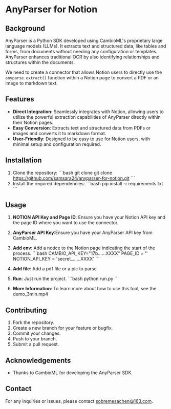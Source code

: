 
# AnyParser for Notion

## Background
AnyParser is a Python SDK developed using CambioML's proprietary large language models (LLMs). It extracts text and structured data, like tables and forms, from documents without needing any configuration or templates. AnyParser enhances traditional OCR by also identifying relationships and structures within the documents.

We need to create a connector that allows Notion users to directly use the `anyparse.extract()` function within a Notion page to convert a PDF or an image to markdown text.

## Features
- **Direct Integration**: Seamlessly integrates with Notion, allowing users to utilize the powerful extraction capabilities of AnyParser directly within their Notion pages.
- **Easy Conversion**: Extracts text and structured data from PDFs or images and converts it to markdown format.
- **User-Friendly**: Designed to be easy to use for Notion users, with minimal setup and configuration required.

## Installation
1. Clone the repository:
   \`\`\`bash
   git clone git clone https://github.com/samsara24/anyparser-for-notion.git
   \`\`\`
2. Install the required dependencies:
   \`\`\`bash
   pip install -r requirements.txt
   \`\`\`

## Usage
1. **NOTION API Key and Page ID**: Ensure you have your Notion API key and the page ID where you want to use the connector.
2. **AnyParser API Key**:Ensure you have your AnyParser API key from CambioML.
3. **Add env**: Add a notice to the Notion page indicating the start of the process.
   \`\`\`bash
   CAMBIO_API_KEY="17b……XXXX"
   PAGE_ID = ''
   NOTION_API_KEY = 'secret_……XXXX'
   \`\`\`
4. **Add file**: Add a pdf file or a pic to parse

5. **Run**: Just run the project.
   \`\`\`bash
   python run.py
   \`\`\`
6. **More Information**: To learn more about how to use this tool, see the demo_3min.mp4

## Contributing
1. Fork the repository.
2. Create a new branch for your feature or bugfix.
3. Commit your changes.
4. Push to your branch.
5. Submit a pull request.

## Acknowledgements
- Thanks to CambioML for developing the AnyParser SDK.

## Contact
For any inquiries or issues, please contact [sobremesachen@163.com](mailto:sobremesachen@163.com).
